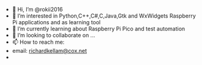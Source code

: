 - 👋 Hi, I’m @rokii2016
- 👀 I’m interested in Python,C++,C#,C,Java,Gtk and WxWidgets Raspberry Pi applications and as learning tool
- 🌱 I’m currently learning about Raspberry Pi Pico and test automation
- 💞️ I’m looking to collaborate on ...
- 📫 How to reach me:
- email: richardkellam@cox.net
- 

<!---
rokii2016/rokii2016 is a ✨ special ✨ repository because its `README.md` (this file) appears on your GitHub profile.
You can click the Preview link to take a look at your changes.
--->
